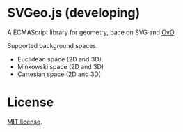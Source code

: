 SVGeo.js (developing)
================================

A ECMAScript library for geometry, bace on SVG and [OvO](https://github.com/Fenzland/ovo.js).

Supported background spaces:

* Euclidean space (2D and 3D)
* Minkowski space (2D and 3D)
* Cartesian space (2D and 3D)

# License

[MIT license](http://opensource.org/licenses/MIT).
